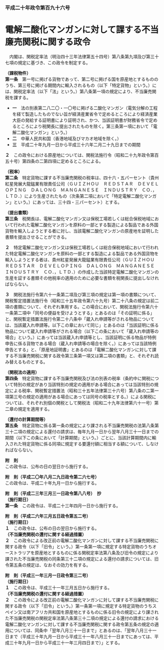### 平成二十年政令第百九十六号  
# 電解二酸化マンガンに対して課する不当廉売関税に関する政令  
　内閣は、関税定率法（明治四十三年法律第五十四号）第八条第九項及び第三十七項の規定に基づき、この政令を制定する。  
  
**（課税物件）**  
**第一条**　第一号に掲げる貨物であって、第二号に掲げる国を原産地とするもののうち、第三号に掲げる期間内に輸入されるもの（以下「特定貨物」という。）には、関税定率法（以下「法」という。）第八条第一項の規定により、不当廉売関税を課する。  
* **一**　法の別表第二八二〇・一〇号に掲げる二酸化マンガン（電気分解の工程を経て製造したものでない旨が経済産業省令で定めるところにより経済産業大臣の発給する証明書により証明され、かつ、当該証明書が財務省令で定めるところにより税関長に提出されたものを除く。第三条第一項において「電解二酸化マンガン」という。）  
* **二**　中華人民共和国（香港地域及びマカオ地域を除く。）  
* **三**　平成二十年九月一日から平成三十六年二月二十九日までの期間  
  
**２**　この政令における原産地については、関税法施行令（昭和二十九年政令第百五十号）第四条の二第四項に定めるところによる。  
  
**（税率）**  
**第二条**　特定貨物に課する不当廉売関税の税率は、四十六・五パーセント（貴州紅星発展大龍錳業有限責任公司（ＧＵＩＺＨＯＵ　ＲＥＤＳＴＡＲ　ＤＥＶＥＬＯＰＩＮＧ　ＤＡＬＯＮＧ　ＭＡＮＧＡＮＥＳＥ　ＩＮＤＵＳＴＲＹ　ＣＯ．，ＬＴＤ．）により生産されたもの（次条第二項において「特定電解二酸化マンガン」という。）にあっては、三十四・三パーセント）とする。  
  
**（提出書類）**  
**第三条**　税関長は、電解二酸化マンガン又は保税工場若しくは総合保税地域において行われた電解二酸化マンガンを原料の一部とする製造による製品である外国貨物を輸入しようとする者に対し、当該電解二酸化マンガンの原産地を証明した書類を提出させることができる。  
  
**２**　特定電解二酸化マンガン又は保税工場若しくは総合保税地域において行われた特定電解二酸化マンガンを原料の一部とする製造による製品である外国貨物を輸入しようとする者は、貴州紅星発展大龍錳業有限責任公司（ＧＵＩＺＨＯＵ　ＲＥＤＳＴＡＲ　ＤＥＶＥＬＯＰＩＮＧ　ＤＡＬＯＮＧ　ＭＡＮＧＡＮＥＳＥ　ＩＮＤＵＳＴＲＹ　ＣＯ．，ＬＴＤ．）の作成した当該特定電解二酸化マンガンの生産を証する書類その他税率の適用のために必要な書類を税関長に提出しなければならない。  
  
**３**　関税法施行令第六十一条第二項及び第三項の規定は第一項の書類について、関税暫定措置法施行令（昭和三十五年政令第六十九号）第二十八条の規定は前二項の書類について、それぞれ準用する。この場合において、関税法施行令第六十一条第二項中「同号の便益を受けようとする」とあるのは「その証明に係る」と、関税暫定措置法施行令第二十八条中「蔵入れ申請等がされる物品については、当該蔵入れ申請等。以下この章において同じ」とあるのは「当該証明に係る物品について蔵入れ申請等がされる場合（以下この条において「蔵入れ申請等の場合」という。）にあっては当該蔵入れ申請等とし、当該証明に係る物品が特例申告に係る貨物である場合（蔵入れ申請等の場合を除く。）にあっては当該特例申告とする」と、「原産地証明書」とあるのは「電解二酸化マンガンに対して課する不当廉売関税に関する政令第三条第一項又は第二項の書類」と、それぞれ読み替えるものとする。  
  
**（関税法の適用）**  
**第四条**　特定貨物に課する不当廉売関税及び法の別表の税率（条約中に関税について特別の規定があり当該特別の規定の適用がある場合にあっては当該特別の規定による税率、関税暫定措置法（昭和三十五年法律第三十六号）第八条の二第一項第三号の規定の適用がある場合にあっては同号の税率とする。）による関税については、それぞれ別個の関税として関税法（昭和二十九年法律第六十一号）第二章の規定を適用する。  
  
**（還付の計算期間等）**  
**第五条**　特定貨物に係る第一条の規定により課される不当廉売関税の法第八条第三十二項の規定による還付の請求は、毎年九月一日から翌年八月三十一日までの期間（以下この条において「計算期間」という。）ごとに、当該計算期間内に輸入された特定貨物に係る同項に規定する要還付額に相当する額について、しなければならない。  
  
**附　則**  
この政令は、公布の日の翌日から施行する。  
  
**附　則（平成二〇年八月二九日政令第二六七号）**  
この政令は、平成二十年九月一日から施行する。  
  
**附　則（平成二三年三月三一日政令第八八号）　抄**  
**（施行期日）**  
**第一条**　この政令は、平成二十三年四月一日から施行する。  
  
**附　則（平成二六年三月五日政令第五二号）**  
**（施行期日）**  
**１**　この政令は、公布の日の翌日から施行する。  
**（不当廉売関税の還付に関する経過措置）**  
**２**　この政令による改正前の電解二酸化マンガンに対して課する不当廉売関税に関する政令（以下「旧令」という。）第一条第一項に規定する特定貨物のうちオーストラリアを原産地とするものに係る関税定率法第八条及び旧令の規定により課された不当廉売関税の同条第三十二項の規定による還付の請求については、旧令第五条の規定は、なおその効力を有する。  
  
**附　則（平成三一年三月一日政令第三二号）**  
**（施行期日）**  
**１**　この政令は、平成三十一年三月五日から施行する。  
**（不当廉売関税の還付に関する経過措置）**  
**２**　この政令による改正前の電解二酸化マンガンに対して課する不当廉売関税に関する政令（以下「旧令」という。）第一条第一項に規定する特定貨物のうちスペイン又は南アフリカ共和国を原産地とするものに係る旧令の規定により課された不当廉売関税の関税定率法第八条第三十二項の規定による還付の請求における電解二酸化マンガンに対して課する不当廉売関税に関する政令第五条の規定の適用については、同条中「翌年八月三十一日まで」とあるのは、「翌年八月三十一日まで（平成三十年九月一日から平成三十一年八月三十一日までにあっては、平成三十年九月一日から平成三十一年三月四日まで）」とする。  
  
